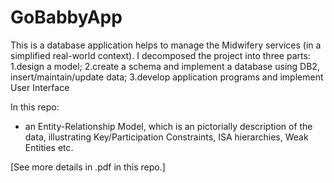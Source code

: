 # GoBabbyApp
This is a database application helps to manage the Midwifery services (in a simplified real-world context). I decomposed the project into three parts: 1.design a model;  2.create a schema and implement a database using DB2, insert/maintain/update data;  3.develop application programs and implement User Interface

In this repo:

- an Entity-Relationship Model, which is an pictorially description of the data, illustrating Key/Participation Constraints, ISA hierarchies, Weak Entities etc.




[See more details in .pdf in this repo.]
